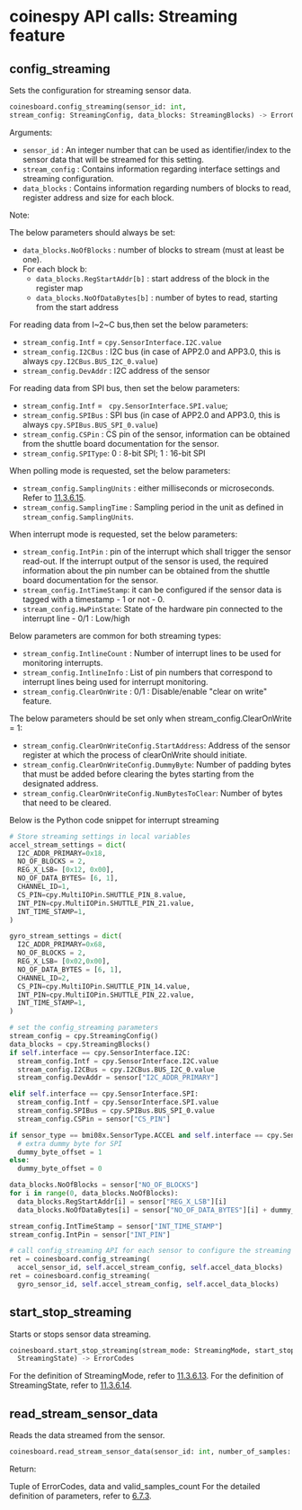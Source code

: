 # coinespy API calls: Streaming feature

## config_streaming
Sets the configuration for streaming sensor data.

```python
coinesboard.config_streaming(sensor_id: int,
stream_config: StreamingConfig, data_blocks: StreamingBlocks) -> ErrorCodes
```

Arguments:
- `sensor_id` : An integer number that can be used as identifier/index to the sensor data that will
be streamed for this setting.  
- `stream_config` : Contains information regarding interface settings and streaming configuration.
- `data_blocks` : Contains information regarding numbers of blocks to read, register address and
size for each block.

Note:

The below parameters should always be set:
- `data_blocks.NoOfBlocks` :  number of blocks to stream (must at least be one).
- For each block b:
  - `data_blocks.RegStartAddr[b]` : start address of the block in the register map
  - `data_blocks.NoOfDataBytes[b]` :  number of bytes to read, starting from the start address

For reading data from I~2~C bus,then set the below parameters:
- `stream_config.Intf` = `cpy.SensorInterface.I2C.value`
- `stream_config.I2CBus` : I2C bus (in case of APP2.0 and APP3.0, this is always
`cpy.I2CBus.BUS_I2C_0.value`)
- `stream_config.DevAddr` : I2C address of the sensor

For reading data from SPI bus, then set the below parameters:
- `stream_config.Intf` = ` cpy.SensorInterface.SPI.value`;
- `stream_config.SPIBus` : SPI bus (in case of APP2.0 and APP3.0, this is always
`cpy.SPIBus.BUS_SPI_0.value`)
- `stream_config.CSPin` : CS pin of the sensor, information can be obtained from the shuttle
board documentation for the sensor.
- `stream_config.SPIType`: 0 : 8-bit SPI; 1 : 16-bit SPI

When polling mode is requested, set the below parameters:
- `stream_config.SamplingUnits` : either milliseconds or microseconds. Refer to [11.3.6.15](../definition_of_constants.md/#samplingunits).
- `stream_config.SamplingTime` : Sampling period in the unit as defined in
`stream_config.SamplingUnits`.

When interrupt mode is requested, set the below parameters:
- ``stream_config.IntPin`` : pin of the interrupt which shall trigger the sensor read-out. If the
interrupt output of the sensor is used, the required information about the pin number can be
obtained from the shuttle board documentation for the sensor.
- ``stream_config.IntTimeStamp``: it can be configured if the sensor data is tagged with a timestamp - 1 or not - 0.
- `stream_config.HwPinState`: State of the hardware pin connected to the interrupt line - 0/1 : Low/high

Below parameters are common for both streaming types:
- ``stream_config.IntlineCount`` : Number of interrupt lines to be used for monitoring interrupts.
- ``stream_config.IntlineInfo`` : List of pin numbers that correspond to interrupt lines being used
for interrupt monitoring.
- ``stream_config.ClearOnWrite`` : 0/1 : Disable/enable "clear on write" feature.

The below parameters should be set only when stream_config.ClearOnWrite = 1:
- ``stream_config.ClearOnWriteConfig.StartAddress``: Address of the sensor register at which
the process of clearOnWrite should initiate.
- ``stream_config.ClearOnWriteConfig.DummyByte``: Number of padding bytes that must be added before clearing the bytes starting from the designated address.
- ``stream_config.ClearOnWriteConfig.NumBytesToClear``: Number of bytes that need to be cleared.

Below is the Python code snippet for interrupt streaming

```python
# Store streaming settings in local variables
accel_stream_settings = dict(
  I2C_ADDR_PRIMARY=0x18,
  NO_OF_BLOCKS = 2,
  REG_X_LSB= [0x12, 0x00],
  NO_OF_DATA_BYTES= [6, 1],
  CHANNEL_ID=1,
  CS_PIN=cpy.MultiIOPin.SHUTTLE_PIN_8.value,
  INT_PIN=cpy.MultiIOPin.SHUTTLE_PIN_21.value,
  INT_TIME_STAMP=1,
)

gyro_stream_settings = dict(
  I2C_ADDR_PRIMARY=0x68,
  NO_OF_BLOCKS = 2,
  REG_X_LSB= [0x02,0x00],
  NO_OF_DATA_BYTES = [6, 1],
  CHANNEL_ID=2,
  CS_PIN=cpy.MultiIOPin.SHUTTLE_PIN_14.value,
  INT_PIN=cpy.MultiIOPin.SHUTTLE_PIN_22.value,
  INT_TIME_STAMP=1,
)

# set the config_streaming parameters
stream_config = cpy.StreamingConfig()
data_blocks = cpy.StreamingBlocks()
if self.interface == cpy.SensorInterface.I2C:
  stream_config.Intf = cpy.SensorInterface.I2C.value
  stream_config.I2CBus = cpy.I2CBus.BUS_I2C_0.value
  stream_config.DevAddr = sensor["I2C_ADDR_PRIMARY"]

elif self.interface == cpy.SensorInterface.SPI:
  stream_config.Intf = cpy.SensorInterface.SPI.value
  stream_config.SPIBus = cpy.SPIBus.BUS_SPI_0.value
  stream_config.CSPin = sensor["CS_PIN"]

if sensor_type == bmi08x.SensorType.ACCEL and self.interface == cpy.SensorInterface.SPI:
  # extra dummy byte for SPI
  dummy_byte_offset = 1
else:
  dummy_byte_offset = 0

data_blocks.NoOfBlocks = sensor["NO_OF_BLOCKS"]
for i in range(0, data_blocks.NoOfBlocks):
  data_blocks.RegStartAddr[i] = sensor["REG_X_LSB"][i]
  data_blocks.NoOfDataBytes[i] = sensor["NO_OF_DATA_BYTES"][i] + dummy_byte_offset

stream_config.IntTimeStamp = sensor["INT_TIME_STAMP"]
stream_config.IntPin = sensor["INT_PIN"]

# call config_streaming API for each sensor to configure the streaming settings
ret = coinesboard.config_streaming(
  accel_sensor_id, self.accel_stream_config, self.accel_data_blocks)
ret = coinesboard.config_streaming(
  gyro_sensor_id, self.accel_stream_config, self.accel_data_blocks)
```
## start_stop_streaming

Starts or stops sensor data streaming.
```python
coinesboard.start_stop_streaming(stream_mode: StreamingMode, start_stop:
  StreamingState) -> ErrorCodes
```
For the definition of StreamingMode, refer to [11.3.6.13](../definition_of_constants.md/#streamingmode). For the definition of StreamingState, refer to [11.3.6.14](../definition_of_constants.md/#streamingstate).

## read_stream_sensor_data

Reads the data streamed from the sensor.
```python
coinesboard.read_stream_sensor_data(sensor_id: int, number_of_samples: int, buffer_size=STREAM_RSP_BUF_SIZE) -> Tuple[ErrorCodes, list, int]
```
Return:

Tuple of ErrorCodes, data and valid_samples_count
For the detailed definition of parameters, refer to [6.7.3](../../../coines_api/api_calls/streaming_feature/coines_read_stream_sensor_data.md).



 
